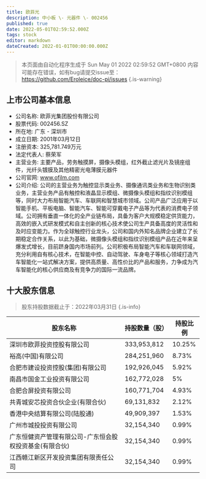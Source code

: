 ```yaml
---
title: 欧菲光
description: 中小板 \- 元器件 \- 002456
published: true
date: 2022-05-01T02:59:52.000Z
tags: stock
editor: markdown
dateCreated: 2022-01-01T00:00:00.000Z
---
```


> 本页面由自动化程序生成于 Sun May 01 2022 02:59:52 GMT+0800
> 内容可能存在错误，如有bug请提交issue至：https://github.com/Eroleice/doc-pi/issues
{.is-warning}

## 上市公司基本信息
- 公司名称: 欧菲光集团股份有限公司
- 股票代码: 002456.SZ
- 所在地: 广东 - 深圳市
- 成立日期: 2001年03月12日
- 注册资本: 325,781.749万元
- 法定代表人: 蔡荣军
- 主营业务: 主要产品，劳务触摸屏，摄像头模组，红外截止滤光片及镜座组件，光纤头镀膜及其他精密光电薄膜元器件
- 公司官网: www.ofilm.com
- 公司介绍: 公司的主营业务为触控显示类业务、摄像通讯类业务和生物识别类业务，主营业务产品有触控和液晶显示模组、微摄像头模组和指纹识别模组等，同时大力布局智能汽车、车联网和智慧城市领域。公司产品广泛应用于以智能手机、平板电脑、智能汽车、智能可穿戴电子产品等为代表的消费电子领域。公司拥有垂直一体化的全产业链布局，具备为客户大规模稳定供货能力，高效的嵌入式研发模式和自主创新的核心技术使公司生产具备高度的灵活性和及时应变能力。作为全球触控行业龙头，公司和国内外知名品牌企业建立了长期稳定合作关系，以此为基础，微摄像头模组和指纹识别模组产品在近年来呈爆发式增长，目前跻身国内市场前列。公司积极布局智能汽车和车联网领域，充分利用自有核心技术，在智能中控、自动驾驶、车身电子等核心领域打造汽车智能化一站式解决方案，提供高质量、高性价比的产品和服务，力争成为汽车智能化的核心供应商及有竞争力的国际一流品牌。


## 十大股东信息
> 股东持股数据截止于：2022年03月31日
{.is-info}

| 股东名称 | 持股数量（股） | 持股比例 |
| --- | --- | --- |
| 深圳市欧菲投资控股有限公司 | 333,953,812 | 10.25% |
| 裕高(中国)有限公司 | 284,251,960 | 8.73% |
| 合肥市建设投资控股(集团)有限公司 | 192,926,045 | 5.92% |
| 南昌市国金工业投资有限公司 | 162,772,028 | 5% |
| 合肥合屏投资有限公司 | 160,771,704 | 4.93% |
| 共青城安芯投资合伙企业(有限合伙) | 69,131,832 | 2.12% |
| 香港中央结算有限公司(陆股通) | 49,909,397 | 1.53% |
| 广州市城投投资有限公司 | 32,154,340 | 0.99% |
| 广东恒健资产管理有限公司-广东恒会股权投资基金(有限合伙) | 32,154,340 | 0.99% |
| 江西赣江新区开发投资集团有限责任公司 | 32,154,340 | 0.99% |




